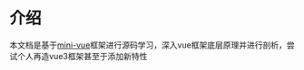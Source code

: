 # 介绍

本文档是基于[mini-vue](https://github.com/cuixiaorui/mini-vue)框架进行源码学习，深入vue框架底层原理并进行剖析，尝试个人再造vue3框架甚至于添加新特性
